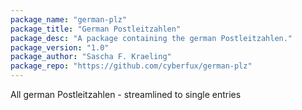 ```yaml
---
package_name: "german-plz"
package_title: "German Postleitzahlen"
package_desc: "A package containing the german Postleitzahlen."
package_version: "1.0"
package_author: "Sascha F. Kraeling"
package_repo: "https://github.com/cyberfux/german-plz"
---
```

All german Postleitzahlen - streamlined to single entries
